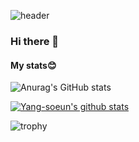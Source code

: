 ![header](https://capsule-render.vercel.app/api?type=waving&color=0:999FFF,150:40D1F5&height=300&section=header&section=header&text=Welcome&fontColor=FFFFFF&fontSize=90&animation=fadeIn&fontAlignY=38&desc=Soeun's%20GitHub&descAlignY=51&descAlign=62)
### Hi there 👋

<!--
**Yang-soeun/Yang-soeun** is a ✨ _special_ ✨ repository because its `README.md` (this file) appears on your GitHub profile.

Here are some ideas to get you started:

- 🔭 I’m currently working on ...
- 🌱 I’m currently learning ...
- 👯 I’m looking to collaborate on ...
- 🤔 I’m looking for help with ...
- 💬 Ask me about ...
- 📫 How to reach me: ...
- 😄 Pronouns: ...
- ⚡ Fun fact: ...
-->

#### My stats😊
![Anurag's GitHub stats](https://github-readme-stats.vercel.app/api?username=Yang-soeun&show_icons=true&theme=buefy) 

[![Yang-soeun's github stats](https://github-readme-stats.vercel.app/api/top-langs/?username=Yang-soeun&show_icons=true&hide_border=true&title_color=7E4DD2&icon_color=004386&layout=compact)](https://github.com/Yang-soeun)

![trophy](https://github-profile-trophy.vercel.app/?username=Yang-soeun)

